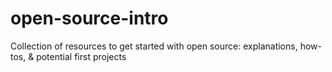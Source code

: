 # open-source-intro
Collection of resources to get started with open source: explanations, how-tos, &amp; potential first projects
